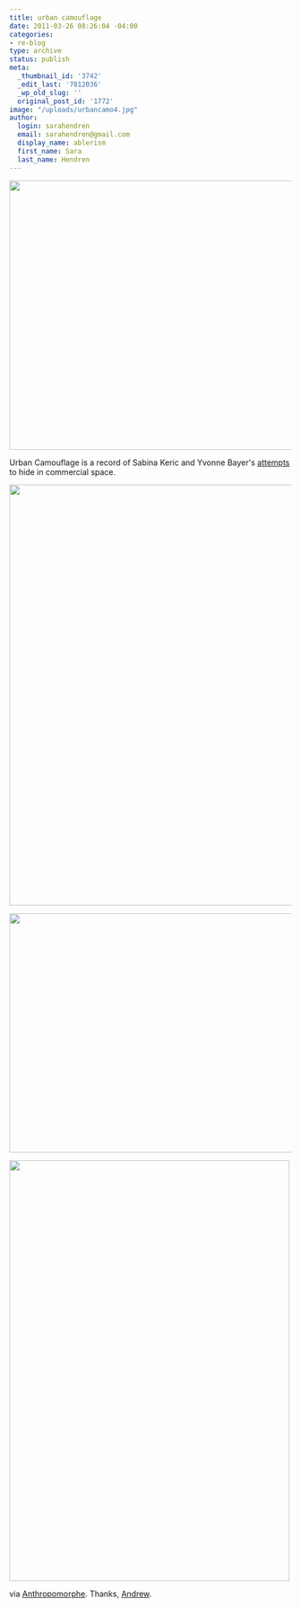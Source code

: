 ```yaml
---
title: urban camouflage
date: 2011-03-26 08:26:04 -04:00
categories:
- re-blog
type: archive
status: publish
meta:
  _thumbnail_id: '3742'
  _edit_last: '7812036'
  _wp_old_slug: ''
  original_post_id: '1772'
image: "/uploads/urbancamo4.jpg"
author:
  login: sarahendren
  email: sarahendren@gmail.com
  display_name: ablerism
  first_name: Sara
  last_name: Hendren
---
```


<p><a href="http://ablersite.files.wordpress.com/2011/03/urbancamo1.jpg"><img class="alignnone size-full wp-image-3739" title="urbancamo1" src="{{ site.baseurl }}/uploads/urbancamo1.jpg" alt="" width="640" height="480" /></a></p>
<p>Urban Camouflage is a record of Sabina Keric and Yvonne Bayer's <a href="http://www.urbancamouflage.de/">attempts</a> to hide in commercial space.</p>
<p><a href="http://ablersite.files.wordpress.com/2011/03/urbancamo2.jpg"><img class="alignnone size-full wp-image-3741" title="urbancamo2" src="{{ site.baseurl }}/uploads/urbancamo2.jpg" alt="" width="563" height="750" /></a></p>
<p><a href="http://ablersite.files.wordpress.com/2011/03/urbancamo4.jpg"><img class="alignnone size-full wp-image-3742" title="urbancamo4" src="{{ site.baseurl }}/uploads/urbancamo4.jpg" alt="" width="640" height="426" /></a></p>
<p><a href="http://ablersite.files.wordpress.com/2011/03/urbancamo3.jpg"><img class="alignnone size-full wp-image-3743" title="urbancamo3" src="{{ site.baseurl }}/uploads/urbancamo3.jpg" alt="" width="500" height="750" /></a></p>
<p>via <a href="http://anthropomorphe.blogspot.com/2010/03/urban-camouflage.html">Anthropomorphe</a>. Thanks, <a href="http://andrewsempere.org/">Andrew</a>.</p>
